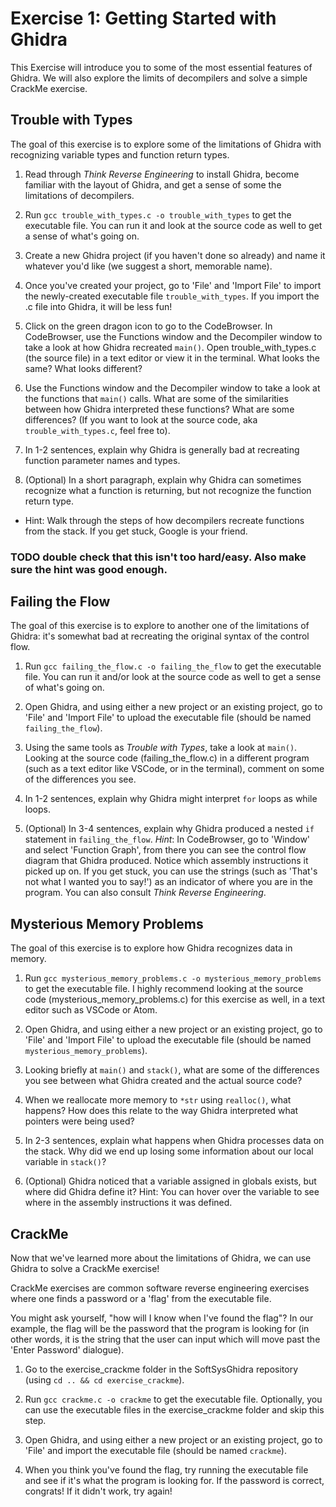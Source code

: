 # Exercise 1: Getting Started with Ghidra

This Exercise will introduce you to some of the most essential features of Ghidra.
We will also explore the limits of decompilers and solve a simple CrackMe exercise.

## Trouble with Types
The goal of this exercise is to explore some of the limitations of Ghidra with
recognizing variable types and function return types.

1) Read through *Think Reverse Engineering* to install Ghidra, become familiar with
the layout of Ghidra, and get a sense of some the limitations of decompilers.

2) Run `gcc trouble_with_types.c -o trouble_with_types` to get the executable file.
You can run it and look at the source code as well to get a sense of what's going on.

3) Create a new Ghidra project (if you haven't done so already) and name it
whatever you'd like (we suggest a short, memorable name).

4) Once you've created your project, go to 'File' and 'Import File' to import the
newly-created executable file `trouble_with_types`. If you import the .c file
into Ghidra, it will be less fun!

5) Click on the green dragon icon to go to the CodeBrowser. In CodeBrowser, use
the Functions window and the Decompiler window to take a look at how
Ghidra recreated `main()`. Open trouble_with_types.c (the source file) in a
text editor or view it in the terminal. What looks the same? What looks different?

6) Use the Functions window and the Decompiler window to take a look at the functions
that `main()` calls. What are some of the similarities between how Ghidra interpreted
these functions? What are some differences? (If you want to look at the source code,
  aka `trouble_with_types.c`, feel free to).

7) In 1-2 sentences, explain why Ghidra is generally bad at recreating
function parameter names and types.

8) (Optional) In a short paragraph, explain why Ghidra can sometimes recognize
what a function is returning, but not recognize the function return type.
- Hint: Walk through the steps of how decompilers recreate functions from the stack.
If you get stuck, Google is your friend.

### TODO double check that this isn't too hard/easy. Also make sure the hint was good enough.

## Failing the Flow
The goal of this exercise is to explore to another one of the limitations of Ghidra:
it's somewhat bad at recreating the original syntax of the control flow.

1) Run `gcc failing_the_flow.c -o failing_the_flow` to get the executable file.
You can run it and/or look at the source code as well to get a sense of what's going on.

2) Open Ghidra, and using either a new project or an existing project, go to 'File'
and 'Import File' to upload the executable file (should be named `failing_the_flow`).

3) Using the same tools as *Trouble with Types*, take a look at `main()`.
Looking at the source code (failing_the_flow.c) in a different program (such as a
  text editor like VSCode, or in the terminal), comment on some of the differences
  you see.

4) In 1-2 sentences, explain why Ghidra might interpret `for` loops as
while loops.

5) (Optional) In 3-4 sentences, explain why Ghidra produced a nested `if` statement
in `failing_the_flow`.
*Hint*: In CodeBrowser, go to 'Window' and select 'Function Graph', from there you
can see the control flow diagram that Ghidra produced. Notice which assembly instructions
it picked up on. If you get stuck, you can use the strings (such as 'That's not
what I wanted you to say!') as an indicator of where you are in the program. You
can also consult *Think Reverse Engineering*.

## Mysterious Memory Problems
The goal of this exercise is to explore how Ghidra recognizes data in memory.

1) Run `gcc mysterious_memory_problems.c -o mysterious_memory_problems` to get
the executable file. I highly recommend looking at the source code
(mysterious_memory_problems.c) for this exercise as well, in a text editor such as
 VSCode or Atom.

2) Open Ghidra, and using either a new project or an existing project, go to 'File'
and 'Import File' to upload the executable file (should be named
  `mysterious_memory_problems`).

3) Looking briefly at `main()` and `stack()`, what are some of the differences
you see between what Ghidra created and the actual source code?

4) When we reallocate more memory to `*str` using `realloc()`, what happens? How
does this relate to the way Ghidra interpreted what pointers were being used?

5) In 2-3 sentences, explain what happens when Ghidra processes data on the stack.
Why did we end up losing some information about our local variable in `stack()`?

6) (Optional) Ghidra noticed that a variable assigned in globals exists, but
where did Ghidra define it?
Hint: You can hover over the variable to see where in the assembly instructions it
was defined.

## CrackMe
Now that we've learned more about the limitations of Ghidra, we can use Ghidra
to solve a CrackMe exercise!

CrackMe exercises are common software reverse engineering exercises where one
finds a password or a 'flag' from the executable file.

You might ask yourself, "how will I know when I've found the flag"? In our example, the flag
will be the password that the program is looking for (in other words, it is the string
  that the user can input which will move past the 'Enter Password' dialogue).

1) Go to the exercise_crackme folder in the SoftSysGhidra repository (using `cd .. && cd exercise_crackme`).

2) Run `gcc crackme.c -o crackme` to get the executable file. Optionally, you can
use the executable files in the exercise_crackme folder and skip this step.

3) Open Ghidra, and using either a new project or an existing project, go to 'File'
and import the executable file (should be named `crackme`).

4) When you think you've found the flag, try running the executable file and
see if it's what the program is looking for. If the password is correct, congrats!
If it didn't work, try again!
